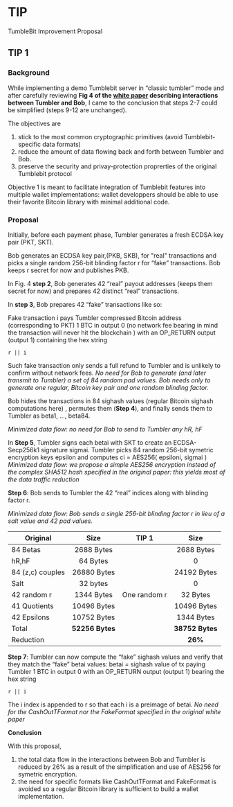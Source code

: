 # TIP
TumbleBit Improvement Proposal


## TIP 1


### Background


While implementing a demo Tumblebit server in “classic tumbler” mode and after carefully reviewing **Fig 4 of the [white paper](https://eprint.iacr.org/2016/575.pdf) describing interactions between Tumbler and Bob**, I came to the conclusion that steps 2-7 could be simplified (steps 9-12 are unchanged).

The objectives are 

1. stick to the most common cryptographic primitives (avoid Tumblebit-specific data formats) 
2. reduce the amount of data flowing back and forth between Tumbler and Bob.
3. preserve the security and privay-protection proprerties of the original Tumblebit protocol

Objective 1 is meant to facilitate integration of Tumblebit features into multiple wallet implementations: 
wallet developpers should be able to use their favorite Bitcoin library with minimal additional code.


### Proposal


Initially, before each payment phase, Tumbler generates a fresh ECDSA key pair (PKT, SKT).

Bob generates an ECDSA key pair,(PKB, SKB), for "real" transactions and picks a single random 256-bit blinding factor r for “fake” transactions. Bob keeps r secret for now and publishes PKB.

In Fig. 4 **step 2**, Bob generates 42 “real” payout addresses (keeps them secret for now) and prepares 42 distinct “real” transactions.

In **step 3**, Bob prepares 42 “fake” transactions like so:

Fake transaction i pays Tumbler compressed Bitcoin address (corresponding to PKT) 1 BTC in output 0 (no network fee bearing in mind the transaction will never hit the blockchain ) with an OP_RETURN output (output 1) containing the hex string

`r || i `

Such fake transaction only sends a full refund to Tumbler and is unlikely to confirm without network fees.
_No need for Bob to generate (and later transmit to Tumbler) a set of 84 random pad values. Bob needs only to generate one regular, Bitcoin key pair and one random blinding factor._

Bob hides the transactions in 84 sighash values (regular Bitcoin sighash computations here) , permutes them (**Step 4**), and finally sends them to Tumbler as beta1, ..., beta84.

_Minimized data flow: no need for Bob to send to Tumbler any hR, hF_ 

In **Step 5**, Tumbler signs each betai with SKT to create an ECDSA-Secp256k1 signature sigmai. Tumbler picks 84 random 256-bit symetric encryption keys epsilon and computes ci = AES256( epsiloni, sigmai )
_Minimized data flow: we propose a simple AES256 encryption instead of the complex SHA512 hash specified in the original paper: this yields most of the data traffic reduction_ 
 

**Step 6**: Bob sends to Tumbler the 42 “real” indices along with blinding factor r.

_Minimized data flow: Bob sends a single 256-bit blinding factor r in lieu of a salt value and 42 pad values._


| Original         | Size          | TIP 1        | Size          |
| ---------------- |:-------------:| ------------ |:-------------:|
| 84 Betas         | 2688 Bytes    |              | 2688 Bytes    |
| hR,hF            | 64 Bytes      |              | 0             |
| 84 (z,c) couples | 26880 Bytes   |              | 24192 Bytes   |
| Salt             | 32 bytes      |              | 0             |
| 42 random r      | 1344 Bytes    | One random r | 32 Bytes      |
| 41 Quotients     | 10496 Bytes   |              | 10496 Bytes   |
| 42 Epsilons      | 10752 Bytes   |              | 1344 Bytes    |
| Total            |**52256 Bytes**|              |**38752 Bytes**|
| Reduction        |               |              |**26%**       |


**Step 7**: Tumbler can now compute the “fake” sighash values and verify that they match the “fake” betai values:
betai = sighash value of tx paying Tumbler 1 BTC in output 0 with an OP_RETURN output (output 1) bearing the hex string 

`r || i `

The i index is appended to r so that each i is a preimage of betai.
_No need for the CashOutTFormat nor the FakeFormat specified in the original white paper_

**Conclusion**

With this proposal, 

1. the total data flow in the interactions between Bob and Tumbler is reduced by 26% as a result of the simplification and use of AES256 for symetric encryption.
2. the need for specific formats like CashOutTFormat and FakeFormat is avoided so a regular Bitcoin library is sufficient to build a wallet implementation.
